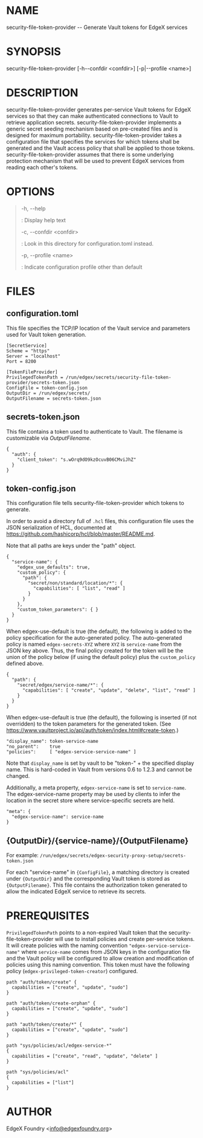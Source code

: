 # NAME

security-file-token-provider -- Generate Vault tokens for EdgeX services

# SYNOPSIS

security-file-token-provider \[-h\--confdir \<confdir\>\]
\[-p\|\--profile \<name\>\]

# DESCRIPTION

security-file-token-provider generates per-service Vault tokens for
EdgeX services so that they can make authenticated connections to Vault
to retrieve application secrets. security-file-token-provider implements
a generic secret seeding mechanism based on pre-created files and is
designed for maximum portability. security-file-token-provider takes a
configuration file that specifies the services for which tokens shall be
generated and the Vault access policy that shall be applied to those
tokens. security-file-token-provider assumes that there is some
underlying protection mechanism that will be used to prevent EdgeX
services from reading each other's tokens.

# OPTIONS

> -h, \--help
>
> :   Display help text
>
> -c, \--confdir \<confdir\>
>
> :   Look in this directory for configuration.toml instead.
>
> -p, \--profile \<name\>
>
> :   Indicate configuration profile other than default
>
# FILES

## configuration.toml

This file specifies the TCP/IP location of the Vault service and
parameters used for Vault token generation.

    [SecretService]
    Scheme = "https"
    Server = "localhost"
    Port = 8200 

    [TokenFileProvider]
    PrivilegedTokenPath = /run/edgex/secrets/security-file-token-provider/secrets-token.json
    ConfigFile = token-config.json
    OutputDir = /run/edgex/secrets/
    OutputFilename = secrets-token.json

## secrets-token.json

This file contains a token used to authenticate to Vault. The filename
is customizable via *OutputFilename*.

    {
      "auth": {
        "client_token": "s.wOrq9dO9kzOcuvB06CMviJhZ"
      }
    }

## token-config.json

This configuration file tells security-file-token-provider which tokens
to generate.

In order to avoid a directory full of `.hcl` files, this
configuration file uses the JSON serialization of HCL, documented at
<https://github.com/hashicorp/hcl/blob/master/README.md>.

Note that all paths are keys under the "path" object.

    {
      "service-name": {
        "edgex_use_defaults": true,
        "custom_policy": {
          "path": {
            "secret/non/standard/location/*": {
              "capabilities": [ "list", "read" ]
            }
          }
        },
        "custom_token_parameters": { }
      }
    }

When edgex-use-default is true (the default), the following is added to
the policy specification for the auto-generated policy. The
auto-generated policy is named `edgex-secrets-XYZ` where `XYZ` is
`service-name` from the JSON key above. Thus, the final policy created
for the token will be the union of the policy below (if using the
default policy) plus the `custom_policy` defined above.

    {
      "path": {
        "secret/edgex/service-name/*": {
          "capabilities": [ "create", "update", "delete", "list", "read" ]
        }
      }
    }

When edgex-use-default is true (the default), the following is inserted
(if not overridden) to the token parameters for the generated token.
(See
<https://www.vaultproject.io/api/auth/token/index.html#create-token>.)

    "display_name": token-service-name
    "no_parent":    true
    "policies":     [ "edgex-service-service-name" ]

Note that `display_name` is set by vault to be "token-" + the
specified display name. This is hard-coded in Vault from versions 0.6 to
1.2.3 and cannot be changed.

Additionally, a meta property, `edgex-service-name` is set to
`service-name`. The edgex-service-name property may be used by clients
to infer the location in the secret store where service-specific secrets
are held.

    "meta": {
      "edgex-service-name": service-name
    }

## {OutputDir}/{service-name}/{OutputFilename}

For example:
`/run/edgex/secrets/edgex-security-proxy-setup/secrets-token.json`

For each "service-name" in `{ConfigFile}`, a matching directory is
created under `{OutputDir}` and the corresponding Vault token is stored
as `{OutputFilename}`. This file contains the authorization token
generated to allow the indicated EdgeX service to retrieve its secrets.

# PREREQUISITES

`PrivilegedTokenPath` points to a non-expired Vault token that the
security-file-token-provider will use to install policies and create
per-service tokens. It will create policies with the naming convention
`"edgex-service-service-name"` where `service-name` comes from JSON keys
in the configuration file and the Vault policy will be configured to
allow creation and modification of policies using this naming
convention. This token must have the following policy
(`edgex-privileged-token-creator`) configured.

    path "auth/token/create" {
      capabilities = ["create", "update", "sudo"]
    }

    path "auth/token/create-orphan" {
      capabilities = ["create", "update", "sudo"]
    }

    path "auth/token/create/*" {
      capabilities = ["create", "update", "sudo"]
    }

    path "sys/policies/acl/edgex-service-*"
    {
      capabilities = ["create", "read", "update", "delete" ]
    }

    path "sys/policies/acl"
    {
      capabilities = ["list"]
    }

# AUTHOR

EdgeX Foundry \<<info@edgexfoundry.org>\>
